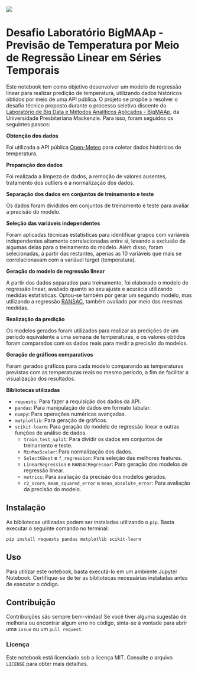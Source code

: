 <img src="https://i.imgur.com/FMnmJeU.png"/>

# **Desafio Laboratório BigMAAp - Previsão de Temperatura por Meio de Regressão Linear em Séries Temporais**

Este notebook tem como objetivo desenvolver um modelo de regressão linear para realizar predição de temperatura, utilizando dados históricos obtidos por meio de uma API pública. O projeto se propõe a resolver o desafio técnico proposto durante o processo seletivo discente do [Laboratório de Big Data e Métodos Analíticos Aplicados - BigMAAp](http://bigmaap.mackenzie.br/), da Universidade Presbiteriana Mackenzie. Para isso, foram seguidos os seguintes passos:

**Obtenção dos dados**

Foi utilizada a API pública [Open-Meteo](https://open-meteo.com/en/docs/historical-weather-api) para coletar dados históricos de temperatura.

**Preparação dos dados**

Foi realizada a limpeza de dados, a remoção de valores ausentes, tratamento dos outliers e a normalização dos dados.

**Separação dos dados em conjuntos de treinamento e teste**

Os dados foram divididos em conjuntos de treinamento e teste para avaliar a precisão do modelo.

**Seleção das variáveis independentes**

Foram aplicadas técnicas estatísticas para identificar grupos com variáveis independentes altamente correlacionadas entre si, levando a exclusão de algumas delas para o treinamento do modelo. Além disso, foram selecionadas, a partir das restantes, apenas as 10 variáveis que mais se correlacionavam com a variável target (temperatura).

**Geração do modelo de regressão linear**

A partir dos dados separados para treinamento, foi elaborado o modelo de regressão linear, avaliado quanto ao seu ajuste e acurácia utilizando medidas estatísticas. Optou-se também por gerar um segundo modelo, mas utilizando a regressão [RANSAC](https://en.wikipedia.org/wiki/Random_sample_consensus#Regression_analysis), também avaliado por meio das mesmas medidas.

**Realização da predição**

Os modelos gerados foram utilizados para realizar as predições de um período equivalente a uma semana de temperaturas, e os valores obtidos foram comparados com os dados reais para medir a precisão do modelos.

**Geração de gráficos comparativos**

Foram gerados gráficos para cada modelo comparando as temperaturas previstas com as temperaturas reais no mesmo período, a fim de facilitar a visualização dos resultados.

**Bibliotecas utilizadas**

- `requests`: Para fazer a requisição dos dados da API.
- `pandas`: Para manipulação de dados em formato tabular.
- `numpy`: Para operações numéricas avançadas.
- `matplotlib`: Para geração de gráficos.
- `scikit-learn`: Para geração do modelo de regressão linear e outras funções de análise de dados.
    - `train_test_split`: Para dividir os dados em conjuntos de treinamento e teste.
    - `MinMaxScaler`: Para normalização dos dados.
    - `SelectKBest` e `f_regression`: Para seleção das melhores features.
    - `LinearRegression` e `RANSACRegressor`: Para geração dos modelos de regressão linear.
    - `metrics`: Para avaliação da precisão dos modelos gerados.
    - `r2_score`, `mean_squared_error` e `mean_absolute_error`: Para avaliação da precisão do modelo.

## Instalação

As bibliotecas utilizadas podem ser instaladas utilizando o `pip`. Basta executar o seguinte comando no terminal:

`pip install requests pandas matplotlib scikit-learn`

## Uso

Para utilizar este notebook, basta executá-lo em um ambiente Jupyter Notebook. Certifique-se de ter as bibliotecas necessárias instaladas antes de executar o código.

## Contribuição

Contribuições são sempre bem-vindas! Se você tiver alguma sugestão de melhoria ou encontrar algum erro no código, sinta-se à vontade para abrir uma `issue` ou um `pull request`.

### Licença

Este notebook está licenciado sob a licença MIT. Consulte o arquivo `LICENSE` para obter mais detalhes.

